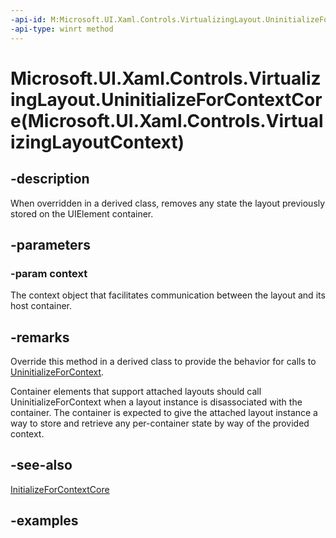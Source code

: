 ```yaml
---
-api-id: M:Microsoft.UI.Xaml.Controls.VirtualizingLayout.UninitializeForContextCore(Microsoft.UI.Xaml.Controls.VirtualizingLayoutContext)
-api-type: winrt method
---
```


# Microsoft.UI.Xaml.Controls.VirtualizingLayout.UninitializeForContextCore(Microsoft.UI.Xaml.Controls.VirtualizingLayoutContext)

<!--
protected virtual void UninitializeForContextCore (Microsoft.UI.Xaml.Controls.VirtualizingLayoutContext context);
-->

## -description

When overridden in a derived class, removes any state the layout previously stored on the UIElement container.  

## -parameters

### -param context

The context object that facilitates communication between the layout and its host container.

## -remarks

Override this method in a derived class to provide the behavior for calls to [UninitializeForContext](layout_uninitializeforcontext_1894452283.md).

Container elements that support attached layouts should call UninitializeForContext when a layout instance is disassociated with the container. The container is expected to give the attached layout instance a way to store and retrieve any per-container state by way of the provided context.

## -see-also

[InitializeForContextCore](virtualizinglayout_initializeforcontextcore_309256937.md)

## -examples

